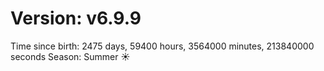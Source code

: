 # Version: v6.9.9
Time since birth: 2475 days, 59400 hours, 3564000 minutes, 213840000 seconds
Season: Summer ☀️
